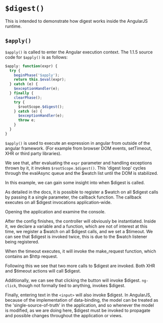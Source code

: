 # `$digest()`

This is intended to demonstrate how digest works inside the AngularJS runtime.

## `$apply()`

`$apply()` is called to enter the Angular execution context. The 1.1.5 source code for `$apply()` is as follows:

```javascript
$apply: function(expr) {
  try {
    beginPhase('$apply');
    return this.$eval(expr);
  } catch (e) {
    $exceptionHandler(e);
  } finally {
    clearPhase();
    try {
      $rootScope.$digest();
    } catch (e) {
      $exceptionHandler(e);
      throw e;
    }
  }
}
```

`$apply()` is used to execute an expression in angular from outside of the angular framework. (For example from browser DOM events, setTimeout, XHR or third party libraries).

We see that, after evaluating the `expr` parameter and handling exceptions thrown by it, it invokes `$rootScope.$digest()`. This 'digest loop' cycles through the evalAsync queue and the $watch list until the DOM is stabilized.

In this example, we can gain some insight into when $digest is called.

As detailed in the docs, it is possible to register a $watch on all $digest calls by passing it a single parameter, the callback function. The callback executes on all $digest invocations application-wide.

Opening the application and examine the console.

After the config finishes, the controller will obviously be instantiated.
Inside it, we declare a variable and a function, which are not of interest at this time, we register a $watch on all $digest calls, and we set a $timeout. We can see that $digest is invoked twice, this is due to the $watch listener being registered.

When the timeout executes, it will invoke the make_request function, which contains an $http request.

Following this we see that two more calls to $digest are invoked. Both XHR and $timeout actions will call $digest.

Additionally, we can see that clicking the button will invoke $digest. `ng-click`, though not formally tied to anything, invokes $digest.

Finally, entering text in the `<input>` will also invoke $digest. In AngularJS, because of the implementation of data-binding, the model can be treated as the 'single-source-of-truth' in the application, and so whenever the model is modified, as we are doing here, $digest must be invoked to propagate and possible changes throughout the application or views.

